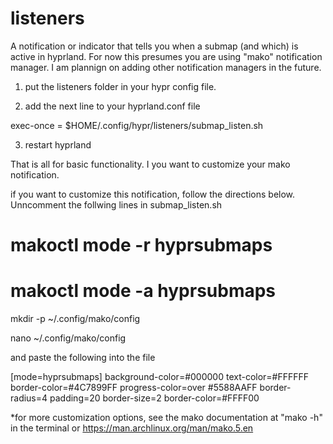 # listeners
A notification or indicator that tells you when a submap (and which) is active in hyprland.
For now this presumes you are using "mako" notification manager. I am plannign on adding 
other notification managers in the future.

1) put the listeners folder in your hypr config file.

2) add the next line to your hyprland.conf file

exec-once = $HOME/.config/hypr/listeners/submap_listen.sh

3) restart hyprland

That is all for basic functionality. I you want to customize your mako notification. 


if you want to customize this notification, follow the directions below.
Unncomment the follwing lines in submap_listen.sh
  # makoctl mode -r hyprsubmaps
  # makoctl mode -a hyprsubmaps

mkdir -p ~/.config/mako/config

nano ~/.config/mako/config

and paste the following into the file

[mode=hyprsubmaps]
background-color=#000000
text-color=#FFFFFF
border-color=#4C7899FF
progress-color=over #5588AAFF
border-radius=4
padding=20
border-size=2
border-color=#FFFF00

*for more customization options, see the mako documentation at "mako -h" in the terminal
or https://man.archlinux.org/man/mako.5.en
